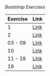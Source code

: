 *Bootstrap Exercises*

|Exercise     | Link                                  |
|-------------|---------------------------------------|
| 1           |[Link](https://tvimala.github.io/Digital-Nurture-4.0-upskilling/BOOTSTRAP/Ex-1/1.1index.html)|[Link](https://tvimala.github.io/Digital-Nurture-4.0-upskilling/BOOTSTRAP/Ex-1/1.2/1.2index.html)
| 2           |[Link](https://tvimala.github.io/Digital-Nurture-4.0-upskilling/BOOTSTRAP/Ex-2/index.html)|
| 03 - 09     |[Link](https://tvimala.github.io/Digital-Nurture-4.0-upskilling/BOOTSTRAP/Ex-3-9/index.html)|
| 10          |[Link](https://tvimala.github.io/Digital-Nurture-4.0-upskilling/BOOTSTRAP/Ex-10/index.html)|
| 11 - 18     |[Link](https://tvimala.github.io/Digital-Nurture-4.0-upskilling/BOOTSTRAP/Ex-11-18/index.html)|
| 19          |[Link](https://tvimala.github.io/Digital-Nurture-4.0-upskilling/BOOTSTRAP/Ex-19/index.html)|
